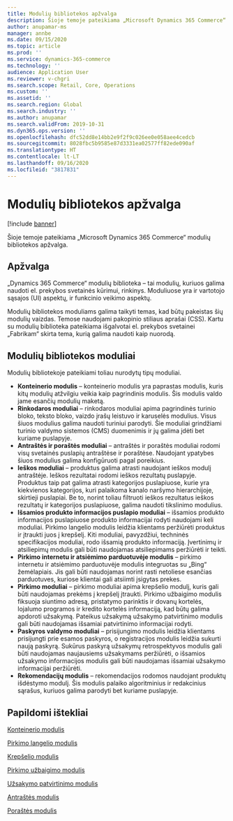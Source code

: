 ```yaml
---
title: Modulių bibliotekos apžvalga
description: Šioje temoje pateikiama „Microsoft Dynamics 365 Commerce“ modulių bibliotekos apžvalga.
author: anupamar-ms
manager: annbe
ms.date: 09/15/2020
ms.topic: article
ms.prod: ''
ms.service: dynamics-365-commerce
ms.technology: ''
audience: Application User
ms.reviewer: v-chgri
ms.search.scope: Retail, Core, Operations
ms.custom: ''
ms.assetid: ''
ms.search.region: Global
ms.search.industry: ''
ms.author: anupamar
ms.search.validFrom: 2019-10-31
ms.dyn365.ops.version: ''
ms.openlocfilehash: dfc52dd8e14bb2e9f2f9c026ee0e058aee4cedcb
ms.sourcegitcommit: 8028fbc5b9585e87d3331ea02577ff82ede090af
ms.translationtype: HT
ms.contentlocale: lt-LT
ms.lasthandoff: 09/16/2020
ms.locfileid: "3817831"
---
```

# <a name="module-library-overview"></a>Modulių bibliotekos apžvalga

[!include [banner](includes/banner.md)]

Šioje temoje pateikiama „Microsoft Dynamics 365 Commerce“ modulių bibliotekos apžvalga.

## <a name="overview"></a>Apžvalga

„Dynamics 365 Commerce“ modulių biblioteka – tai modulių, kuriuos galima naudoti el. prekybos svetainės kūrimui, rinkinys. Moduliuose yra ir vartotojo sąsajos (UI) aspektų, ir funkcinio veikimo aspektų.

Modulių bibliotekos moduliams galima taikyti temas, kad būtų pakeistas šių modulių vaizdas. Temose naudojami pakopinio stiliaus aprašai (CSS). Kartu su modulių biblioteka pateikiama išgalvotai el. prekybos svetainei „Fabrikam“ skirta tema, kurią galima naudoti kaip nuorodą.

## <a name="module-library-modules"></a>Modulių bibliotekos moduliai

Modulių bibliotekoje pateikiami toliau nurodytų tipų moduliai.

- **Konteinerio modulis** – konteinerio modulis yra paprastas modulis, kuris kitų modulių atžvilgiu veikia kaip pagrindinis modulis. Šis modulis valdo jame esančių modulių maketą.
- **Rinkodaros moduliai** – rinkodaros moduliai apima pagrindinės turinio bloko, teksto bloko, vaizdo įrašų leistuvo ir karuselės modulius. Visus šiuos modulius galima naudoti turiniui parodyti. Šie moduliai grindžiami turinio valdymo sistemos (CMS) duomenimis ir jų galima įdėti bet kuriame puslapyje.
- **Antraštės ir poraštės moduliai** – antraštės ir poraštės moduliai rodomi visų svetainės puslapių antraštėse ir poraštėse. Naudojant ypatybes šiuos modulius galima konfigūruoti pagal poreikius.
- **Ieškos moduliai** – produktus galima atrasti naudojant ieškos modulį antraštėje. Ieškos rezultatai rodomi ieškos rezultatų puslapyje. Produktus taip pat galima atrasti kategorijos puslapiuose, kurie yra kiekvienos kategorijos, kuri palaikoma kanalo naršymo hierarchijoje, skirtieji puslapiai. Be to, norint toliau filtruoti ieškos rezultatus ieškos rezultatų ir kategorijos puslapiuose, galima naudoti tikslinimo modulius.
- **Išsamios produkto informacijos puslapio moduliai** – išsamios produkto informacijos puslapiuose produkto informacijai rodyti naudojami keli moduliai. Pirkimo langelio modulis leidžia klientams peržiūrėti produktus ir įtraukti juos į krepšelį. Kiti moduliai, pavyzdžiui, techninės specifikacijos moduliai, rodo išsamią produkto informaciją. Įvertinimų ir atsiliepimų modulis gali būti naudojamas atsiliepimams peržiūrėti ir teikti.
- **Pirkimo internetu ir atsiėmimo parduotuvėje modulis** – pirkimo internetu ir atsiėmimo parduotuvėje modulis integruotas su „Bing“ žemėlapiais. Jis gali būti naudojamas norint rasti netoliese esančias parduotuves, kuriose klientai gali atsiimti įsigytas prekes.
- **Pirkimo moduliai** – pirkimo moduliai apima krepšelio modulį, kuris gali būti naudojamas prekėms į krepšelį įtraukti. Pirkimo užbaigimo modulis fiksuoja siuntimo adresą, pristatymo parinktis ir dovanų kortelės, lojalumo programos ir kredito kortelės informaciją, kad būtų galima apdoroti užsakymą. Pateikus užsakymą užsakymo patvirtinimo modulis gali būti naudojamas išsamiai patvirtinimo informacijai rodyti.
- **Paskyros valdymo moduliai** – prisijungimo modulis leidžia klientams prisijungti prie esamos paskyros, o registracijos modulis leidžia sukurti naują paskyrą. Sukūrus paskyrą užsakymų retrospektyvos modulis gali būti naudojamas naujausiems užsakymams peržiūrėti, o išsamios užsakymo informacijos modulis gali būti naudojamas išsamiai užsakymo informacijai peržiūrėti.
- **Rekomendacijų modulis** – rekomendacijos rodomos naudojant produktų išdėstymo modulį. Šis modulis palaiko algoritminius ir redakcinius sąrašus, kuriuos galima parodyti bet kuriame puslapyje.

## <a name="additional-resources"></a>Papildomi ištekliai

[Konteinerio modulis](add-container-module.md)

[Pirkimo langelio modulis](add-buy-box.md)

[Krepšelio modulis](add-cart-module.md)

[Pirkimo užbaigimo modulis](add-checkout-module.md)

[Užsakymo patvirtinimo modulis](order-confirmation-module.md)

[Antraštės modulis](author-header-module.md)

[Poraštės modulis](author-footer-module.md)
